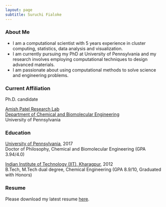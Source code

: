 ```yaml
---
layout: page
subtitle: Suruchi Fialoke
---
```


### About Me
- I am a computational scientist with 5 years experience in cluster computing, statistics, data analysis and visualization. 
- I am currently pursuing my PhD at University of Pennsylvania and my research involves employing computational techniques to design  advanced materials.
- I am passionate about using computational methods to solve science and engineering problems. 


### Current Affiliation
Ph.D. candidate

[Amish Patel Research Lab](http://patelgroup.seas.upenn.edu/)  
[Department of Chemical and Biomolecular Engineering](http://www.cbe.seas.upenn.edu/)  
University of Pennsylvania


### Education

[University of Pennsylvania](http://www.upenn.edu/), 2017  
Doctor of Philosophy, Chemical and Biomolecular Engineering (GPA 3.94/4.0)

[Indian Institute of Technology (IIT), Kharagpur](http://iitkgp.ac.in/), 2012  
B.Tech, M.Tech dual degree, Chemical Engineering	(GPA 8.9/10, Graduated with Honors)


### Resume 
Please download my latest resume [here]().
